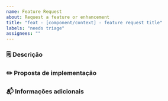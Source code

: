 ```yaml
---
name: Feature Request
about: Request a feature or enhancement
title: "feat - [component/context] - feature request title"
labels: "needs triage"
assignees: ""
---
```


### 🗒 Descrição

<!-- Descrição breve da solicitação -->

### ✏️ Proposta de implementação

<!-- Descrição breve da implementação que poderá solucionar esse problema/melhoria -->

### 📬 Informações adicionais

<!-- Contéudos importantes para a solução desse problema/melhoria (links, screenshots, etc.) -->
